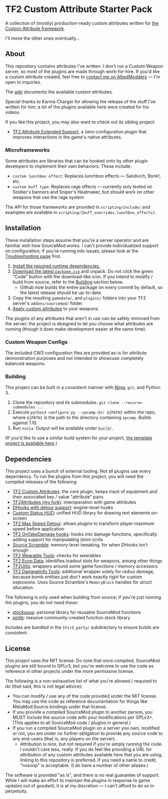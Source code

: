 # TF2 Custom Attribute Starter Pack

A collection of (mostly) production-ready custom attributes written for
[the Custom Attribute framework][custattr].

I'll move the other ones eventually&hellip;

[custattr]: https://github.com/nosoop/SM-TFCustAttr

## About

This repository contains attributes I've written.  I don't run a Custom Weapon server, so most
of the plugins are made through work-for-hire.  If you'd like a custom attribute created, feel
free to [contact me on AlliedModders][am-prof] &mdash; I'm open to inquiries.

The [wiki][] documents the available custom attributes.

Special thanks to Karma Charger for allowing the release of the stuff I've written for him;
a lot of the plugins available here were created for his videos.

If you like this project, you may also want to check out its sibling project:

- [TF2 Attribute Extended Support][attrsupport], a zero-configuration plugin that improves
interactions in the game's native attributes.

[am-prof]: https://forums.alliedmods.net/member.php?u=252787
[wiki]: https://github.com/nosoop/SM-TFCustomAttributeStarterPack/wiki/Custom-Attribute-List
[attrsupport]: https://github.com/nosoop/SM-TFAttributeSupport

### Microframeworks

Some attributes are libraries that can be hooked onto by other plugin developers to implement
their own behaviors.  These include:

- `custom lunchbox effect`:  Replaces lunchbox effects &mdash; Sandvich, Bonk!, etc.
- `custom buff type`:  Replaces rage effects &mdash; currently only tested on Soldier's banners
and Sniper's Heatmaker, but should work on other weapons that use the rage system

The API for those frameworks are provided in `scripting/include/` and examples are available in
`scripting/{buff_overrides,lunchbox_effects}`.

## Installation

These installation steps assume that you're a server operator and are familiar with how
SourceMod works.  I can't provide individualized support on configuration; if you're running
into issues, please look at the [Troubleshooting page][trouble] first.

1.  [Install the required runtime dependencies.](#dependencies)
2.  [Download the latest `package.zip`][releases] and unpack.  Do *not* click the green "Code"
button with the download-like icon.  If you intend to modify / build from source, refer to the
[Building](#Building) section below.
	- Github now builds the entire package on every commit by default, so the latest release
	should be up-to-date.
3.  Copy the resulting `gamedata/`, and `plugins/` folders into your TF2 server's
`addons/sourcemod/` folder.
4.  [Apply custom attributes][apply-custom] to your weapons.

The plugins of any attributes that aren't in use can be safely removed from the server; the
project is designed to let you choose what attributes are running (though it does make
development easier at the same time).

[Custom Weapons plugin]: https://forums.alliedmods.net/showthread.php?t=285258
[apply-custom]: https://github.com/nosoop/SM-TFCustAttr/wiki/Applying-Custom-Attributes
[releases]: https://github.com/nosoop/SM-TFCustomAttributeStarterPack/releases
[trouble]: https://github.com/nosoop/SM-TFCustomAttributeStarterPack/wiki/Troubleshooting

### Custom Weapon Configs

The included CW3 configuration files are provided as-is for attribute demonstration purposes and
not intended to showcase completely balanced weapons.

### Building

This project can be built in a consistent manner with [Ninja](https://ninja-build.org/),
`git`, and Python 3.

1.  Clone the repository and its submodules: `git clone --recurse-submodules ...`
2.  Execute `python3 configure.py --spcomp-dir ${PATH}` within the repo, where `${PATH}` is the
path to the directory containing `spcomp`.  Builds against 1.10.
3.  Run `ninja`.  Output will be available under `build/`.

(If you'd like to use a similar build system for your project,
[the template project is available here][ninjatemplate].)

[ninjatemplate]: https://github.com/nosoop/NinjaBuild-SMPlugin

## Dependencies

This project uses a bunch of external tooling.  Not all plugins use every dependency.
To run the plugins from this project, you will need the compiled releases of the following:

- [TF2 Custom Attributes][custattr]:  the core plugin, keeps track of equipment and their
associated key / value "attribute" pairs
- [TF2Attributes (my fork)][tf2attributes]:  interoperation with game attributes
- [DHooks with detour support][dynhooks]:  engine-level hooks
- [Custom Status HUD][]:  unified HUD library for drawing text elements on-screen
- [TF2 Max Speed Detour][maxspeed-ext]:  allows plugins to transform player maximum speed
before application
- [TF2 OnTakeDamage hooks][otd-ext]:  hooks into damage functions, specifically adding support
for manipulating (mini-)crits
- [Source Scramble][]:  memory-level tweaking, for when DHooks isn't enough
- [TF2 Wearable Tools][]:  checks for wearables
- [TF2 Econ Data][]:  identifies loadout slots for weapons, among other things
- [TF2Utils][]:  wrappers around some game functions / memory accessors
- [TF2 DamageInfo Tools][]:  additional wrapper solely for radius damage, because bomb entities
just don't work exactly right for custom explosions.  Uses Source Scramble's `MemoryBlock`
handles for struct allocation.

The following is only used when building from source; if you're just running the plugins, you do
not need these:

- [stocksoup][]:  personal library for reusable SourceMod functions
- [smlib][]:  massive community-created function stock library

Includes are bundled in the `third_party/` subdirectory to ensure builds are consistent.

[tf2attributes]: https://github.com/nosoop/tf2attributes
[dynhooks]: https://forums.alliedmods.net/showpost.php?p=2588686&postcount=589
[stocksoup]: https://github.com/nosoop/stocksoup
[Custom Status HUD]: https://github.com/nosoop/SM-CustomStatusHUD
[maxspeed-ext]: https://github.com/nosoop/SMExt-TFMaxSpeedDetour
[otd-ext]: https://github.com/nosoop/SM-TFOnTakeDamage
[Source Scramble]: https://github.com/nosoop/SMExt-SourceScramble
[TF2 Wearable Tools]: https://github.com/nosoop/sourcemod-tf2wearables
[TF2 Econ Data]: https://github.com/nosoop/SM-TFEconData
[TF2Utils]: https://github.com/nosoop/SM-TFUtils
[smlib]: https://github.com/bcserv/smlib
[TF2 DamageInfo Tools]: https://github.com/nosoop/SM-TFDamageInfo

## License

This project uses the MIT license.  Do note that once compiled, SourceMod plugins are still
bound to GPLv3, but you're welcome to use the code as reference in other projects under the more
permissive license.

The following is a non-exhaustive list of what you're allowed / required to do (that said, this
is not legal advice):

- You can modify / use any of the code provided under the MIT license.  You may use the code as
reference documentation for things like MetaMod:Source bindings under that license.
- If you provide a compiled SourceMod plugin to another person, you MUST include the source code
with your modifications per GPLv3+.  (This applies to all SourceMod code / plugins in general.)
- If you run a compiled SourceMod plugin on a server you own, modified or not, you are under no
further obligation to provide any source code to any end-users (that is, any players on the
server).
	- Attribution is nice, but not required if you're simply running the code.  I couldn't care
	less, really.  If you do feel like providing a URL for attribution of any custom attributes
	available here that you are using, linking to this repository is preferred.  If you need
	a name to credit, "nosoop" is acceptable.  (I do have a number of other aliases.)

The software is provided "as is", and there is no real guarantee of support.  While I will make
an effort to maintain the plugins in response to game updates out of goodwill, it is at my
discretion &mdash; I can't afford to do so in perpetuity.
